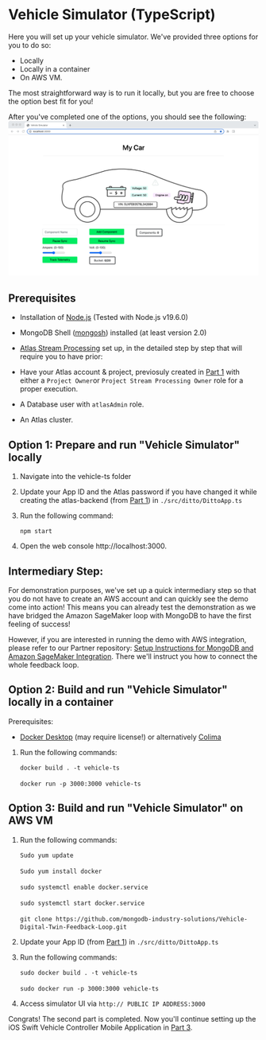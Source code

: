 # Vehicle Simulator (TypeScript)

Here you will set up your vehicle simulator. We've provided three options for you to do so: 

* Locally
* Locally in a container
* On AWS VM. 

The most straightforward way is to run it locally, but you are free to choose the option best fit for you! 

After you've completed one of the options, you should see the following: 
![image](../media/vehicle.png)

## Prerequisites

* Installation of [Node.js](https://nodejs.org/) (Tested with Node.js v19.6.0)

* MongoDB Shell ([mongosh](https://www.mongodb.com/docs/mongodb-shell/#mongodb-binary-bin.mongosh)) installed (at least version 2.0)

* [Atlas Stream Processing](https://www.mongodb.com/docs/atlas/atlas-stream-processing/tutorial/) set up, in the detailed step by step that will require you to have prior:
* Have your Atlas account & project, previosuly created in [Part 1](../atlas-backend/README.md) with either a `Project Owner`or `Project Stream Processing Owner` role for a proper execution.

* A Database user with `atlasAdmin` role.

* An Atlas cluster.



## Option 1: Prepare and run "Vehicle Simulator" locally

1. Navigate into the vehicle-ts folder 
2. Update your App ID and the Atlas password if you have changed it while creating the atlas-backend (from [Part 1](../atlas-backend/README.md)) in `./src/ditto/DittoApp.ts`

3. Run the following command: 
      ```
      npm start
      ```
4. Open the web console http://localhost:3000. 

## Intermediary Step:
For demonstration purposes, we've set up a quick intermediary step so that you do not have to create an AWS account and can quickly see the demo come into action! This means you can already test the demonstration as we have bridged the Amazon SageMaker loop with MongoDB to have the first feeling of success!  

However, if you are interested in running the demo with AWS integration, please refer to our Partner repository: [Setup Instructions for MongoDB and Amazon SageMaker Integration](https://github.com/mongodb-partners/Vehicle-Digital-Twin-Solution). There we'll instruct you how to connect the whole feedback loop. 

## Option 2: Build and run "Vehicle Simulator" locally in a container

Prerequisites:
- [Docker Desktop](https://www.docker.com/) (may require license!) or alternatively [Colima](https://github.com/abiosoft/colima)

1. Run the following commands: 
    
    ```
    docker build . -t vehicle-ts 

    docker run -p 3000:3000 vehicle-ts
    ```

## Option 3: Build and run "Vehicle Simulator" on AWS VM

1. Run the following commands: 

      ```
      Sudo yum update
      
      Sudo yum install docker
      
      sudo systemctl enable docker.service

      sudo systemctl start docker.service

      git clone https://github.com/mongodb-industry-solutions/Vehicle-Digital-Twin-Feedback-Loop.git
      ```

2. Update your App ID (from [Part 1](../atlas-backend/README.md)) in `./src/ditto/DittoApp.ts`

3. Run the following commands:

      ```
      sudo docker build . -t vehicle-ts

      sudo docker run -p 3000:3000 vehicle-ts
      ```

4. Access simulator UI via `http:// PUBLIC IP ADDRESS:3000`

Congrats! The second part is completed. Now you'll continue setting up the iOS Swift Vehicle Controller Mobile Application in [Part 3](../mobile-swift/README.md).
